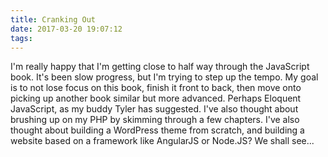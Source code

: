 ```yaml
---
title: Cranking Out
date: 2017-03-20 19:07:12
tags:
---
```

I'm really happy that I'm getting close to half way through the JavaScript book. It's been slow progress, but I'm trying to step up the tempo. My goal is to not lose focus on this book, finish it front to back, then move onto picking up another book similar but more advanced. Perhaps Eloquent JavaScript, as my buddy Tyler has suggested. I've also thought about brushing up on my PHP by skimming through a few chapters. I've also thought about building a WordPress theme from scratch, and building a website based on a framework like AngularJS or Node.JS? We shall see...
